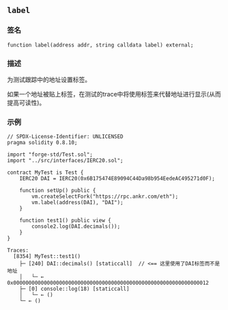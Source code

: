 ## `label`

### 签名

```solidity
function label(address addr, string calldata label) external;
```

### 描述

为测试跟踪中的地址设置标签。

如果一个地址被贴上标签，在测试的trace中将使用标签来代替地址进行显示(从而提高可读性)。



### 示例

```solidity
// SPDX-License-Identifier: UNLICENSED
pragma solidity 0.8.10;

import "forge-std/Test.sol";
import "../src/interfaces/IERC20.sol";

contract MyTest is Test {
    IERC20 DAI = IERC20(0x6B175474E89094C44Da98b954EedeAC495271d0F);

    function setUp() public {
        vm.createSelectFork("https://rpc.ankr.com/eth");
        vm.label(address(DAI), "DAI");
    }

    function test1() public view {
        console2.log(DAI.decimals());
    }
}

```

```
Traces:
  [8354] MyTest::test1() 
    ├─ [240] DAI::decimals() [staticcall]  // <== 这里使用了DAI标签而不是地址
    │   └─ ← 0x0000000000000000000000000000000000000000000000000000000000000012
    ├─ [0] console::log(18) [staticcall]
    │   └─ ← ()
    └─ ← ()

```

